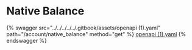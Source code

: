 # Native Balance

{% swagger src="../../../../../.gitbook/assets/openapi (1).yaml" path="/account/native_balance" method="get" %}
[openapi (1).yaml](<../../../../../.gitbook/assets/openapi (1).yaml>)
{% endswagger %}
